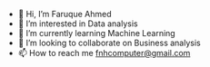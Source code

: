 - 👋 Hi, I’m Faruque Ahmed 
- 👀 I’m interested in Data analysis
- 🌱 I’m currently learning Machine Learning
- 💞️ I’m looking to collaborate on Business analysis
- 📫 How to reach me fnhcomputer@gmail.com

<!---
fnhcomputer/fnhcomputer is a ✨ special ✨ repository because its `README.md` (this file) appears on your GitHub profile.
You can click the Preview link to take a look at your changes.
--->

